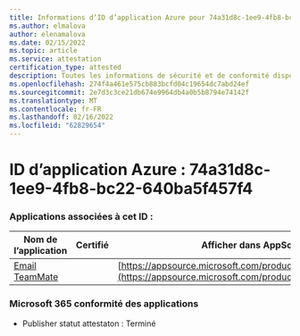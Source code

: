 ```yaml
---
title: Informations d’ID d’application Azure pour 74a31d8c-1ee9-4fb8-bc22-640ba5f457f4
ms.author: elmalova
author: elenamalova
ms.date: 02/15/2022
ms.topic: article
ms.service: attestation
certification_type: attested
description: Toutes les informations de sécurité et de conformité disponibles pour 74a31d8c-1ee9-4fb8-bc22-640ba5f457f4.
ms.openlocfilehash: 274f4a461e575cb883bcfd04c19654dc7abd24ef
ms.sourcegitcommit: 2e7d3c3ce21db674e9964db4a0b5b8794e74142f
ms.translationtype: MT
ms.contentlocale: fr-FR
ms.lasthandoff: 02/16/2022
ms.locfileid: "62829654"
---
```

# <a name="azure-app-id-74a31d8c-1ee9-4fb8-bc22-640ba5f457f4"></a>ID d’application Azure : 74a31d8c-1ee9-4fb8-bc22-640ba5f457f4


### <a name="apps-associated-with-this-id"></a>Applications associées à cet ID :
| **Nom de l’application** | **Certifié** | **Afficher dans AppSource** |
|--------------|---------------|-----------------------|
| [Email TeamMate](https://docs.microsoft.com/microsoft-365-app-certification/forward/WA200002338) |  | [https://appsource.microsoft.com/product/office/WA200002338](https://appsource.microsoft.com/product/office/WA200002338) |

### <a name="microsoft-365-app-compliance-status"></a>Microsoft 365 conformité des applications
- Publisher statut attestaton : Terminé
